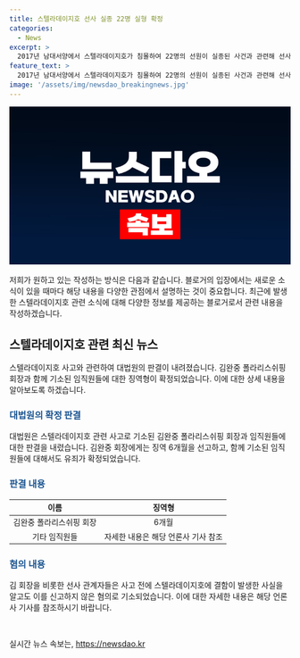```yaml
---
title: 스텔라데이지호 선사 실종 22명 실형 확정
categories:
  - News
excerpt: >
  2017년 남대서양에서 스텔라데이지호가 침몰하여 22명의 선원이 실종된 사건과 관련해 선사 회장에게 징역형이 확정되었습니다. 대법원은 선박안전법 위반 혐의로 김완중 폴라리스쉬핑 회장에게 징역 6개월을 선고한 원심을 확정했으며, 함께 기소된 임직원들에 대해서도 유죄가 확정되었습니다. 선사 관계자들은 결함 발생 사실을 알고도 신고하지 않은 혐의로 기소되었습니다.
feature_text: >
  2017년 남대서양에서 스텔라데이지호가 침몰하여 22명의 선원이 실종된 사건과 관련해 선사 회장에게 징역형이 확정되었습니다. 대법원은 선박안전법 위반 혐의로 김완중 폴라리스쉬핑 회장에게 징역 6개월을 선고한 원심을 확정했으며, 함께 기소된 임직원들에 대해서도 유죄가 확정되었습니다. 선사 관계자들은 결함 발생 사실을 알고도 신고하지 않은 혐의로 기소되었습니다.
image: '/assets/img/newsdao_breakingnews.jpg'
---
```


<p><img src="/assets/img/newsdao_breakingnews.jpg" alt="bookingtag 속보" /></p>

<p>저희가 원하고 있는 작성하는 방식은 다음과 같습니다. 블로거의 입장에서는 새로운 소식이 있을 때마다 해당 내용을 다양한 관점에서 설명하는 것이 중요합니다. 최근에 발생한 스텔라데이지호 관련 소식에 대해 다양한 정보를 제공하는 블로거로서 관련 내용을 작성하겠습니다. </p>

<h2 data-ke-size="size26">스텔라데이지호 관련 최신 뉴스</h2>

<p data-ke-size="size16">스텔라데이지호 사고와 관련하여 대법원의 판결이 내려졌습니다. 김완중 폴라리스쉬핑 회장과 함께 기소된 임직원들에 대한 징역형이 확정되었습니다. 이에 대한 상세 내용을 알아보도록 하겠습니다.</p>

<h3><b><span style="color: #1a5490;">대법원의 확정 판결</span></b></h3>

<p data-ke-size="size16">대법원은 스텔라데이지호 관련 사고로 기소된 김완중 폴라리스쉬핑 회장과 임직원들에 대한 판결을 내렸습니다. 김완중 회장에게는 징역 6개월을 선고하고, 함께 기소된 임직원들에 대해서도 유죄가 확정되었습니다.</p>

<h3><b><span style="color: #1a5490;">판결 내용</span></b></h3>

<table>
<thead>
<tr>
<th style="text-align: center;">이름</th>
<th style="text-align: center;">징역형</th>
</tr>
</thead>
<tbody>
<tr>
<td style="text-align: center;">김완중 폴라리스쉬핑 회장</td>
<td style="text-align: center;">6개월</td>
</tr>
<tr>
<td style="text-align: center;">기타 임직원들</td>
<td style="text-align: center;">자세한 내용은 해당 언론사 기사 참조</td>
</tr>
</tbody>
</table>

<h3><b><span style="color: #1a5490;">혐의 내용</span></b></h3>

<p data-ke-size="size16">김 회장을 비롯한 선사 관계자들은 사고 전에 스텔라데이지호에 결함이 발생한 사실을 알고도 이를 신고하지 않은 혐의로 기소되었습니다. 이에 대한 자세한 내용은 해당 언론사 기사를 참조하시기 바랍니다.</p>

<p data-ke-size="size16">&nbsp;</p>
실시간 뉴스 속보는, <a href="https://newsdao.kr" rel="dofollow">https://newsdao.kr</a>


